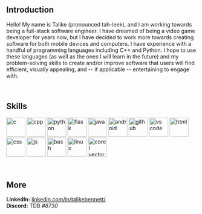 ## Introduction
Hello! My name is Talike (pronounced tah-leek), and I am working towards being a full-stack software engineer. I have dreamed of being a video game developer for years now, but I have decided to work more towards creating software for both mobile devices and computers. I have experience with a handful of programming languages including C++ and Python. I hope to use these languages (as well as the ones I will learn in the future) and my problem-solving skills to create and/or improve software that users will find efficient, visually appealing, and -- if applicable -- entertaining to engage with.

<br/>

## Skills
<p align="left">
    <img alt="c" src="https://upload.wikimedia.org/wikipedia/commons/thumb/1/18/C_Programming_Language.svg/695px-C_Programming_Language.svg.png" height="50"/>
    <img alt="cpp" src="https://user-images.githubusercontent.com/42747200/46140125-da084900-c26d-11e8-8ea7-c45ae6306309.png" height="50"/>
    <img alt="python" src="https://upload.wikimedia.org/wikipedia/commons/thumb/c/c3/Python-logo-notext.svg/2048px-Python-logo-notext.svg.png" height="50"/>
    <img alt="flask" src="https://user-images.githubusercontent.com/65676639/188506648-1a79b535-9956-4b05-9f2c-6e5cc5c1a3aa.png" height="50"/>
    <img alt="java" src="https://cdn-icons-png.flaticon.com/512/226/226777.png" height="50"/>
    <img alt="android" src="https://upload.wikimedia.org/wikipedia/commons/thumb/d/d7/Android_robot.svg/1745px-Android_robot.svg.png" height="50"/>
    <img alt="github" src="https://cdn-icons-png.flaticon.com/512/25/25231.png" height="50"/>
    <img alt="vs code" src="https://upload.wikimedia.org/wikipedia/commons/thumb/9/9a/Visual_Studio_Code_1.35_icon.svg/2048px-Visual_Studio_Code_1.35_icon.svg.png" height="50"/>
    <img alt="html" src="https://cdn.iconscout.com/icon/free/png-256/html5-40-1175193.png" height="50"/>
    <img alt="css" src="https://upload.wikimedia.org/wikipedia/commons/thumb/6/62/CSS3_logo.svg/800px-CSS3_logo.svg.png" height="50"/>
    <img alt="js" src="https://upload.wikimedia.org/wikipedia/commons/6/6a/JavaScript-logo.png" height="50"/>
    <img alt="bash" src="https://d33wubrfki0l68.cloudfront.net/a1da522d0a3057a1bc3fb411fcbbf57a447c1146/65e71/img/symbol/svg/full_colored_dark.svg" height="50"/>
    <img alt="linux" src="https://upload.wikimedia.org/wikipedia/commons/thumb/5/55/Tux_Enhanced.svg/154px-Tux_Enhanced.svg.png" height="50"/>
    <img alt="corel vector" src="https://upload.wikimedia.org/wikipedia/commons/thumb/d/dc/Gravit_Designer_Logo.svg/1200px-Gravit_Designer_Logo.svg.png" height="50"/>
</p>  
  
<br/>

## More
**LinkedIn:** [linkedin.com/in/talikebennett/](https://www.linkedin.com/in/talikebennett/)  
**Discord:** TDB _#8730_
